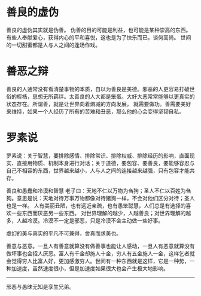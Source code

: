 # 善良的虚伪
善良的虚伪其实就是伪善。
伪善的目的可能是利益，也可能是某种崇高的东西。有些人奉献爱心，获得内心的平和喜悦，这也是为了快乐而已，谈何高尚。
世间的一切甜蜜都是人与人之间的逢场作戏。

# 善恶之辩
善良的人通常没有看清楚事物的本质，自以为善良是美德。邪恶的人更容易打破世俗的桎梏，思想无所羁绊。太善良的人大都是笨蛋。大奸大恶常常能够以更真实的状态存在。所谓善，就是让世界向着熵减的方向发展， 就需要做功。善需要美好来维持，如果一个人经历了所有的苦难和丑恶，那么他的心会变得坚韧自私。

# 罗素说
罗素说：关于智慧，要排除感情、排除常识、排除权威、排除经历的影响，直面现实、直接用物质、机制本身进行对话；关于道德，要包容、要善良，要能够容忍与自己不相容的东西，世界越来越小，人与人之间的连接越来越强，只有包容才能共存。


善良和愚蠢和冷漠和智慧
老子曰：天地不仁以万物为刍狗；圣人不仁以百姓为刍狗。意思是说：天地对待万事万物都像对待猪狗一样，不会对他们区分对待；圣人也是一样。
人有美丽丑陋，也有远近亲疏，也有愚笨聪慧，人们总是有选择的喜欢一些东西而厌恶另一些东西。
对世界理解的越少，人越善良；对世界理解的越多，人越冷漠。冷漠不一定是邪恶，只是冷漠不会主动做一些好事。


虚幻的美与真实的平凡不可兼得，舍真而求美也。


善意与恶意。一旦人有善意就算没有做善事也能让人感动，一旦人有恶意就算没有做坏事也会招人厌恶。富人有千金却施人十金，穷人有五金施人一金，这样乞者就会觉得穷人比富人好，更加感激穷人。世间有一种东西就是这样，它是一种势，一种加速度，虽然速度很小，但是加速度如果很大也会产生极大地影响。


-------
邪恶与愚昧无知是孪生兄弟。
